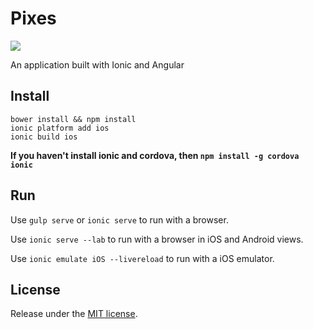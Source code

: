 # Pixes

![](https://github.com/Erichain/Pixes/blob/master/www/images/pixes-main.png)

An application built with Ionic and Angular

## Install
`bower install && npm install` <br/>
`ionic platform add ios` <br/>
`ionic build ios` <br/>

**If you haven't install ionic and cordova, then `npm install -g cordova ionic`**

## Run
Use `gulp serve` or `ionic serve` to run with a browser.

Use `ionic serve --lab` to run with a browser in iOS and Android views.

Use `ionic emulate iOS --livereload` to run with a iOS emulator.

## License
Release under the [MIT license](https://github.com/Erichain/Pixes/blob/master/LICENSE).

